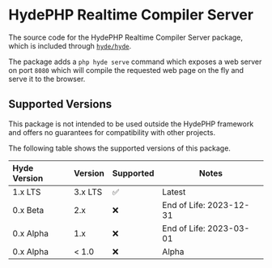 # HydePHP Realtime Compiler Server

The source code for the HydePHP Realtime Compiler Server package, which is included through [`hyde/hyde`](https://github.com/hydephp/hyde).

The package adds a `php hyde serve` command which exposes a web server on port `8080` which will compile the requested web page on the fly and serve it to the browser.

## Supported Versions

This package is not intended to be used outside the HydePHP framework and offers no guarantees for compatibility with other projects.

The following table shows the supported versions of this package.

| Hyde Version | Version | Supported          | Notes                   |
|:-------------|---------|--------------------|-------------------------|
| 1.x LTS      | 3.x LTS | :white_check_mark: | Latest                  |
| 0.x Beta     | 2.x     | :x:                | End of Life: 2023-12-31 |
| 0.x Alpha    | 1.x     | :x:                | End of Life: 2023-03-01 |
| 0.x Alpha    | < 1.0   | :x:                | Alpha                   |
